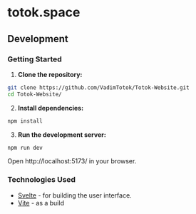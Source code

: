 # totok.space
## Development

### Getting Started

1.  **Clone the repository:**
```bash
git clone https://github.com/VadimTotok/Totok-Website.git
cd Totok-Website/
```

2.  **Install dependencies:**
```bash
npm install
```

3.  **Run the development server:**
```bash
npm run dev
```

Open http://localhost:5173/ in your browser.

### Technologies Used
- [Svelte](https://svelte.dev/) - for building the user interface.
- [Vite](https://vite.dev/) - as a build